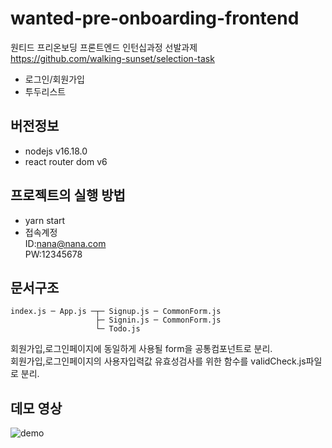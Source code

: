 # wanted-pre-onboarding-frontend
원티드 프리온보딩 프론트엔드 인턴십과정 선발과제    
https://github.com/walking-sunset/selection-task
- 로그인/회원가입
- 투두리스트

## 버전정보
- nodejs v16.18.0
- react router dom v6

## 프로젝트의 실행 방법
- yarn start
- 접속계정   
  ID:nana@nana.com   
  PW:12345678
  
## 문서구조
```
index.js ─ App.js ─┬─ Signup.js ─ CommonForm.js
                   ├─ Signin.js ─ CommonForm.js
                   └─ Todo.js
```
회원가입,로그인페이지에 동일하게 사용될 form을 공통컴포넌트로 분리.   
회원가입,로그인페이지의 사용자입력값 유효성검사를 위한 함수를 validCheck.js파일로 분리.

## 데모 영상
![demo](https://user-images.githubusercontent.com/73373898/219060245-f2aaacbb-39ae-44d9-bc72-51a269741f01.gif)
